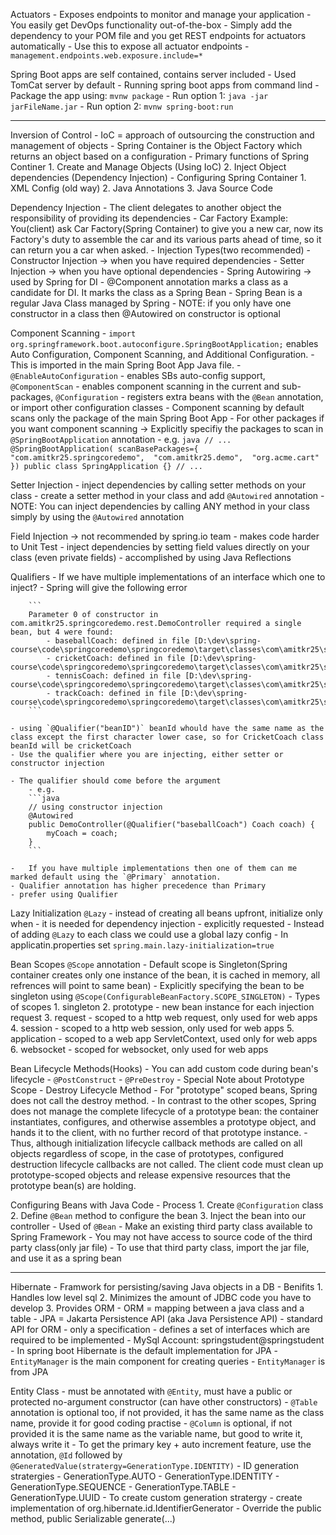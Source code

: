 Actuators
	- Exposes endpoints to monitor and manage your application
	- You easily get DevOps functionality out-of-the-box
	- Simply add the dependency to your POM file and you get REST endpoints for actuators automatically
	- Use this to expose all actuator endpoints
		- `management.endpoints.web.exposure.include=*`

Spring Boot apps are self contained, contains server included
	- Used TomCat server by default
	- Running spring boot apps from command lind
		- Package the app using: `mvnw package`
		- Run option 1: `java -jar jarFileName.jar`
		- Run option 2: `mvnw spring-boot:run`
	

---


Inversion of Control
	- IoC = approach of outsourcing the construction and management of objects
	- Spring Container is the Object Factory which returns an object based on a configuration
	- Primary functions of Spring Continer
		1. Create and Manage Objects (Using IoC)
		2. Inject Object dependencies (Dependency Injection)
	- Configuring Spring Container
		1. XML Config (old way)
		2. Java Annotations 
		3. Java Source Code
		
Dependency Injection
	- The client delegates to another object the responsibility of providing its dependencies
	- Car Factory Example: You(client) ask Car Factory(Spring Container) to give you a new car, now its Factory's duty to assemble the car and its various parts ahead of time, so it can return you a car when asked. 
	- Injection Types(two recommended)
		- Constructor Injection -> when you have required dependencies
		- Setter Injection -> when you have optional dependencies
	- Spring Autowiring -> used by Spring for DI
	- @Component annotation marks a class as a candidate for DI. It marks the class as a Spring Bean
		- Spring Bean is a regular Java Class managed by Spring
	- NOTE: if you only have one constructor in a class then @Autowired on constructor is optional
	
	
Component Scanning 
	- `import org.springframework.boot.autoconfigure.SpringBootApplication;` enables Auto Configuration, Component Scanning, and Additional Configuration. 
	- This is imported in the main Spring Boot App Java file.
	- `@EnableAutoConfiguration` - enables SBs auto-config support, `@ComponentScan` - enables component scanning in the current and sub-packages, `@Configuration` - registers extra beans with the `@Bean` annotation, or import other configuration classes
	- Component scanning by default scans only the package of the main Spring Boot App
		- For other packages if you want component scanning -> Explicitly specifiy the packages to scan in `@SpringBootApplication` annotation
		- e.g. 
			```java
			// ...
			@SpringBootApplication(
				scanBasePackages={
									"com.amitkr25.springcoredemo", 
									"com.amitkr25.demo", 
									"org.acme.cart"
								})
			public class SpringApplication {}
			// ...
			```

Setter Injection
	- inject dependencies by calling setter methods on your class
	- create a setter method in your class and add `@Autowired` annotation
	- NOTE: You can inject dependencies by calling ANY method in your class simply by using the `@Autowired` annotation


Field Injection -> not recommended by spring.io team
	- makes code harder to Unit Test
	- inject dependencies by setting field values directly on your class (even private fields)
		- accomplished by using Java Reflections

Qualifiers
	- If we have multiple implementations of an interface which one to inject?
	- Spring will give the following error

		```
		Parameter 0 of constructor in com.amitkr25.springcoredemo.rest.DemoController required a single bean, but 4 were found:
			- baseballCoach: defined in file [D:\dev\spring-course\code\springcoredemo\springcoredemo\target\classes\com\amitkr25\springcoredemo\common\BaseballCoach.class]
			- cricketCoach: defined in file [D:\dev\spring-course\code\springcoredemo\springcoredemo\target\classes\com\amitkr25\springcoredemo\common\CricketCoach.class]
			- tennisCoach: defined in file [D:\dev\spring-course\code\springcoredemo\springcoredemo\target\classes\com\amitkr25\springcoredemo\common\TennisCoach.class]
			- trackCoach: defined in file [D:\dev\spring-course\code\springcoredemo\springcoredemo\target\classes\com\amitkr25\springcoredemo\common\TrackCoach.class]
		```

	- using `@Qualifier("beanID")` beanId whould have the same name as the class except the first character lower case, so for CricketCoach class beanId will be cricketCoach
	- Use the qualifier where you are injecting, either setter or constructor injection

	- The qualifier should come before the argument
		- e.g.
		```java
		// using constructor injection
	    @Autowired
	    public DemoController(@Qualifier("baseballCoach") Coach coach) {
	        myCoach = coach;
	    }
		```

	- 	If you have multiple implementations then one of them can me marked default using the `@Primary` annotation. 
	- Qualifier annotation has higher precedence than Primary
	- prefer using Qualifier


Lazy Initialization `@Lazy`
	- instead of creating all beans upfront, initialize only when 
		- it is needed for dependency injection
		- explicitly requested
	- Instead of adding `@Lazy` to each class we could use a global lazy config
		- In applicatin.properties set `spring.main.lazy-initialization=true`


Bean Scopes `@Scope` annotation
	- Default scope is Singleton(Spring container creates only one instance of the bean, it is cached in memory, all refrences will point to same bean)
	- Explicitly specifying the bean to be singleton using `@Scope(ConfigurableBeanFactory.SCOPE_SINGLETON)`
	- Types of scopes
		1. singleton
		2. prototype - new bean instance for each injection request
		3. request - scoped to a http web request, only used for web apps
		4. session - scoped to a http web session, only used for web apps
		5. application - scoped to a web app ServletContext, used only for web apps 
		6. websocket - scoped for websocket, only used for web apps

Bean Lifecycle Methods(Hooks)
	- You can add custom code during bean's lifecycle
	- `@PostConstruct`
	- `@PreDestroy`
	- Special Note about Prototype Scope - Destroy Lifecycle Method
		- For "prototype" scoped beans, Spring does not call the destroy method. 
		- In contrast to the other scopes, Spring does not manage the complete lifecycle of a prototype bean: the container instantiates, configures, and otherwise assembles a prototype object, and hands it to the client, with no further record of that prototype instance.
		- Thus, although initialization lifecycle callback methods are called on all objects regardless of scope, in the case of prototypes, configured destruction lifecycle callbacks are not called. The client code must clean up prototype-scoped objects and release expensive resources that the prototype bean(s) are holding.

Configuring Beans with Java Code
	- Process
		1. Create `@Configuration` class
		2. Define `@Bean` method to configure the bean
		3. Inject the bean into our controller
	- Used of `@Bean` 
		- Make an existing third party class available to Spring Framework
		- You may not have access to source code of the third party class(only jar file)
			- To use that third party class, import the jar file, and use it as a spring bean


---


Hibernate
	- Framwork for persisting/saving Java objects in a DB
	- Benifits
		1. Handles low level sql
		2. Minimizes the amount of JDBC code you have to develop
		3. Provides ORM
	- ORM = mapping between a java class and a table
	- JPA = Jakarta Persistence API (aka Java Persistence API)
		- standard API for ORM
		- only a specification
		- defines a set of interfaces which are required to be implemented
	- MySql Account: springstudent@springstudent
	- In spring boot Hibernate is the default implementation for JPA
		- `EntityManager` is the main component for creating queries
		- `EntityManager` is from JPA

Entity Class
	- must be annotated with `@Entity`, must have a public or protected no-argument constructor (can have other constructors)
	- `@Table` annotation is optional too, if not provided, it has the same name as the class name, provide it for good coding practise
	- `@Column` is optional, if not provided it is the same name as the variable name, but good to write it, always write it
	- To get the primary key + auto increment feature, use the annotation, `@Id` followed by `@GeneratedValue(stratergy=GenerationType.IDENTITY)`
	- ID generation stratergies
		- GenerationType.AUTO
		- GenerationType.IDENTITY
		- GenerationType.SEQUENCE
		- GenerationType.TABLE
		- GenerationType.UUID
	- To create custom generation stratergy
		- create implementation of org.hibernate.id.IdentifierGenerator
		- Override the public method, public Serializable generate(...)
		

